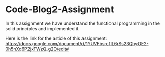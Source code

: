 # Code-Blog2-Assignment
In this assignment we have understand the functional programming in the solid principles and implemented it.

Here is the link for the article of this assignment:
https://docs.google.com/document/d/1YUVFbsrcflL6rSs23QhyOE2-0h5nXq6P2jxTWzQ_g20/edit#
